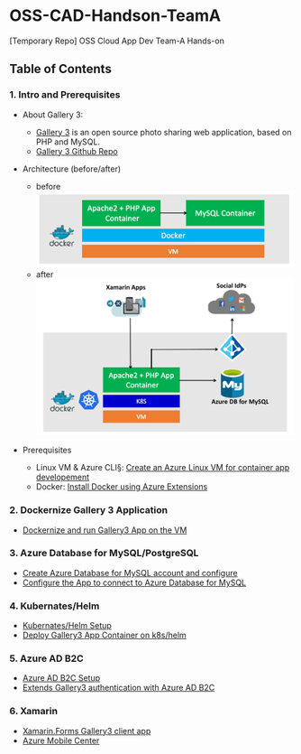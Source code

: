 # OSS-CAD-Handson-TeamA
[Temporary Repo] OSS Cloud App Dev Team-A Hands-on

## Table of Contents
### 1. Intro and Prerequisites
- About Gallery 3:
  - [Gallery 3](http://galleryproject.org/) is an open source photo sharing web application, based on PHP and MySQL.
  - [Gallery 3 Github Repo](https://github.com/gallery/gallery3)
- Architecture (before/after)
  - before
  ![](module1/img/arch_before.png)
  - after
  ![](module1/img/arch_after.png)

- Prerequisites
  - Linux VM & Azure CLI§: [Create an Azure Linux VM for container app developement](module1/deploy-linuxvm.md)
  - Docker: [Install Docker using Azure Extensions](module1/azdockerinstall.md)

### 2. Dockernize Gallery 3 Application
- [Dockernize and run Gallery3 App on the VM](https://github.com/rioriost/kd_gallery3/)

### 3. Azure Database for MySQL/PostgreSQL
- [Create Azure Database for MySQL account and configure](module3/setup-azdb4mysql.md)
- [Configure the App to connect to Azure Database for MySQL](module3/configure-app-for-azdb4mysql.md)

### 4. Kubernates/Helm
- [Kubernates/Helm Setup](module4/setup-k8s.md)
- [Deploy Gallery3 App Container on k8s/helm](module4/deploy-app-to-k8s.md)

### 5. Azure AD B2C
- [Azure AD B2C Setup](module5/azadb2c-setup.md)
- [Extends Gallery3 authentication with Azure AD B2C](https://github.com/yokawasa/gallery3-openid-azureadb2c-module)

### 6. Xamarin 
- [Xamarin.Forms Gallery3 client app]()
- [Azure Mobile Center]()



 
 

